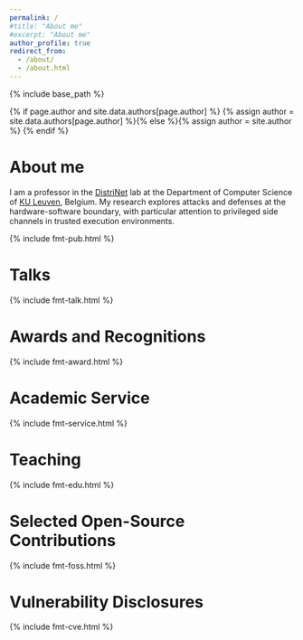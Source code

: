 ```yaml
---
permalink: /
#title: "About me"
#excerpt: "About me"
author_profile: true
redirect_from: 
  - /about/
  - /about.html
---
```

{% include base_path %}

{% if page.author and site.data.authors[page.author] %}
  {% assign author = site.data.authors[page.author] %}{% else %}{% assign author = site.author %}
{% endif %}

# About me

I am a professor in the [DistriNet](https://distrinet.cs.kuleuven.be/) lab at
the Department of Computer Science of [KU Leuven](https://www.kuleuven.be/english/), Belgium.
My research explores attacks and defenses at the hardware-software boundary,
with particular attention to privileged side channels in trusted execution
environments.

<a name="pubs" id="pubs"></a>
{% include fmt-pub.html %}

<a name="talks" id="talks"></a>
# Talks

{% include fmt-talk.html %}

<a name="awards" id="awards"></a>
# Awards and Recognitions

{% include fmt-award.html %}

<a name="service" id="service"></a>
# Academic Service

{% include fmt-service.html %}

<a name="edu" id="edu"></a>
# Teaching

{% include fmt-edu.html %}

<a name="foss" id="foss"></a>
# Selected Open-Source Contributions

{% include fmt-foss.html %}

<a name="cve" id="cve"></a>
# Vulnerability Disclosures

{% include fmt-cve.html %}
